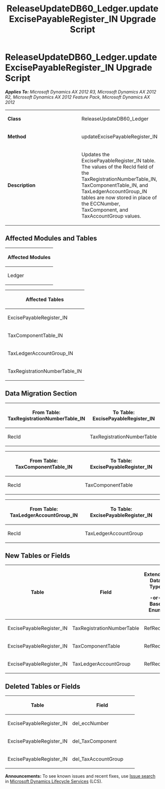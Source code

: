 ﻿---
title: ReleaseUpdateDB60_Ledger.updateExcisePayableRegister_IN Upgrade Script
TOCTitle: ReleaseUpdateDB60_Ledger.updateExcisePayableRegister_IN Upgrade Script
ms:assetid: 2b2ca459-684f-cd91-dc21-cd921f54e251
ms:mtpsurl: https://msdn.microsoft.com/en-us/library/JJ735946(v=AX.60)
ms:contentKeyID: 49707363
ms.date: 05/18/2015
mtps_version: v=AX.60
---

# ReleaseUpdateDB60\_Ledger.updateExcisePayableRegister\_IN Upgrade Script 


_**Applies To:** Microsoft Dynamics AX 2012 R3, Microsoft Dynamics AX 2012 R2, Microsoft Dynamics AX 2012 Feature Pack, Microsoft Dynamics AX 2012_

<table>
<colgroup>
<col style="width: 50%" />
<col style="width: 50%" />
</colgroup>
<tbody>
<tr class="odd">
<td><p><strong>Class</strong></p></td>
<td><p>ReleaseUpdateDB60_Ledger</p></td>
</tr>
<tr class="even">
<td><p><strong>Method</strong></p></td>
<td><p>updateExcisePayableRegister_IN</p></td>
</tr>
<tr class="odd">
<td><p><strong>Description</strong></p></td>
<td><p>Updates the ExcisePayableRegister_IN table. The values of the RecId field of the TaxRegistrationNumberTable_IN, TaxComponentTable_IN, and TaxLedgerAccountGroup_IN tables are now stored in place of the ECCNumber, TaxComponent, and TaxAccountGroup values.</p></td>
</tr>
</tbody>
</table>


## Affected Modules and Tables

<table>
<colgroup>
<col style="width: 100%" />
</colgroup>
<thead>
<tr class="header">
<th><p>Affected Modules</p></th>
</tr>
</thead>
<tbody>
<tr class="odd">
<td><p>Ledger</p></td>
</tr>
</tbody>
</table>


<table>
<colgroup>
<col style="width: 100%" />
</colgroup>
<thead>
<tr class="header">
<th><p>Affected Tables</p></th>
</tr>
</thead>
<tbody>
<tr class="odd">
<td><p>ExcisePayableRegister_IN</p></td>
</tr>
<tr class="even">
<td><p>TaxComponentTable_IN</p></td>
</tr>
<tr class="odd">
<td><p>TaxLedgerAccountGroup_IN</p></td>
</tr>
<tr class="even">
<td><p>TaxRegistrationNumberTable_IN</p></td>
</tr>
</tbody>
</table>


## Data Migration Section

<table>
<colgroup>
<col style="width: 50%" />
<col style="width: 50%" />
</colgroup>
<thead>
<tr class="header">
<th><p>From Table: TaxRegistrationNumberTable_IN</p></th>
<th><p>To Table: ExcisePayableRegister_IN</p></th>
</tr>
</thead>
<tbody>
<tr class="odd">
<td><p>RecId</p></td>
<td><p>TaxRegistrationNumberTable</p></td>
</tr>
</tbody>
</table>


<table>
<colgroup>
<col style="width: 50%" />
<col style="width: 50%" />
</colgroup>
<thead>
<tr class="header">
<th><p>From Table: TaxComponentTable_IN</p></th>
<th><p>To Table: ExcisePayableRegister_IN</p></th>
</tr>
</thead>
<tbody>
<tr class="odd">
<td><p>RecId</p></td>
<td><p>TaxComponentTable</p></td>
</tr>
</tbody>
</table>


<table>
<colgroup>
<col style="width: 50%" />
<col style="width: 50%" />
</colgroup>
<thead>
<tr class="header">
<th><p>From Table: TaxLedgerAccountGroup_IN</p></th>
<th><p>To Table: ExcisePayableRegister_IN</p></th>
</tr>
</thead>
<tbody>
<tr class="odd">
<td><p>RecId</p></td>
<td><p>TaxLedgerAccountGroup</p></td>
</tr>
</tbody>
</table>


## New Tables or Fields

<table>
<colgroup>
<col style="width: 33%" />
<col style="width: 33%" />
<col style="width: 33%" />
</colgroup>
<thead>
<tr class="header">
<th><p>Table</p></th>
<th><p>Field</p></th>
<th><p>Extended Data Type</p>
<p>-or- Base Enum</p></th>
</tr>
</thead>
<tbody>
<tr class="odd">
<td><p>ExcisePayableRegister_IN</p></td>
<td><p>TaxRegistrationNumberTable</p></td>
<td><p>RefRecId</p></td>
</tr>
<tr class="even">
<td><p>ExcisePayableRegister_IN</p></td>
<td><p>TaxComponentTable</p></td>
<td><p>RefRecId</p></td>
</tr>
<tr class="odd">
<td><p>ExcisePayableRegister_IN</p></td>
<td><p>TaxLedgerAccountGroup</p></td>
<td><p>RefRecId</p></td>
</tr>
</tbody>
</table>


## Deleted Tables or Fields

<table>
<colgroup>
<col style="width: 50%" />
<col style="width: 50%" />
</colgroup>
<thead>
<tr class="header">
<th><p>Table</p></th>
<th><p>Field</p></th>
</tr>
</thead>
<tbody>
<tr class="odd">
<td><p>ExcisePayableRegister_IN</p></td>
<td><p>del_eccNumber</p></td>
</tr>
<tr class="even">
<td><p>ExcisePayableRegister_IN</p></td>
<td><p>del_TaxComponent</p></td>
</tr>
<tr class="odd">
<td><p>ExcisePayableRegister_IN</p></td>
<td><p>del_TaxAccountGroup</p></td>
</tr>
</tbody>
</table>

  
**Announcements:** To see known issues and recent fixes, use [Issue search](http://go.microsoft.com/fwlink/?linkid=389258) in [Microsoft Dynamics Lifecycle Services](http://go.microsoft.com/fwlink/?linkid=306505) (LCS).

